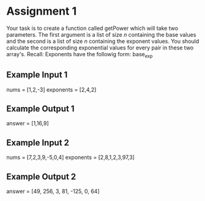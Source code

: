 # Assignment 1
Your task is to create a function called getPower which will take two parameters.
The first argument is a list of size *n* containing the base values and the second is a 
list of size *n* containing the exponent values. 
You should calculate the corresponding exponential values for every pair in these two array's.
Recall: Exponents have the followig form:
base<sub>exp</sub>

## Example Input 1 ## 
nums = [1,2,-3]
exponents = [2,4,2]

## Example Output 1 ##
answer = [1,16,9]

## Example Input 2 ## 
nums =      [7,2,3,9,-5,0,4]
exponents = [2,8,1,2,3,97,3]

## Example Output 2 ##
answer = [49, 256, 3, 81, -125, 0, 64]
